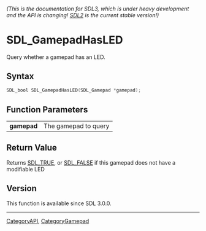 ###### (This is the documentation for SDL3, which is under heavy development and the API is changing! [SDL2](https://wiki.libsdl.org/SDL2/) is the current stable version!)
# SDL_GamepadHasLED

Query whether a gamepad has an LED.

## Syntax

```c
SDL_bool SDL_GamepadHasLED(SDL_Gamepad *gamepad);

```

## Function Parameters

|                 |                      |
| --------------- | -------------------- |
| **gamepad**     | The gamepad to query |

## Return Value

Returns [SDL_TRUE](SDL_TRUE), or [SDL_FALSE](SDL_FALSE) if this gamepad
does not have a modifiable LED

## Version

This function is available since SDL 3.0.0.

----
[CategoryAPI](CategoryAPI), [CategoryGamepad](CategoryGamepad)


